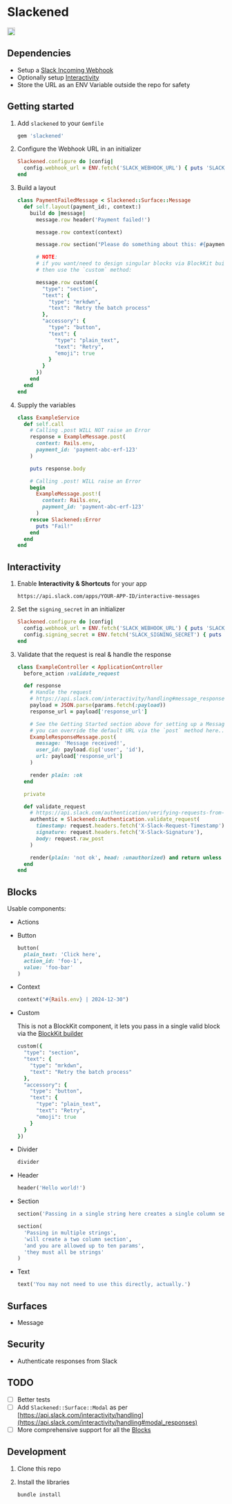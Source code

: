 # Slackened

<a href="https://badge.fury.io/rb/slackened"><img src="https://badge.fury.io/rb/slackened.svg" alt="Gem Version" height="18"></a>

## Dependencies

- Setup a [Slack Incoming Webhook](https://api.slack.com/messaging/webhooks)
- Optionally setup [Interactivity](https://api.slack.com/interactivity/handling)
- Store the URL as an ENV Variable outside the repo for safety

## Getting started

1. Add `slackened` to your `Gemfile`

    ```rb
    gem 'slackened'
    ```

1. Configure the Webhook URL in an initializer

    ```rb
    Slackened.configure do |config|
      config.webhook_url = ENV.fetch('SLACK_WEBHOOK_URL') { puts 'SLACK_WEBHOOK_URL is missing.' }
    end
    ```

1. Build a layout

    ```rb
    class PaymentFailedMessage < Slackened::Surface::Message
      def self.layout(payment_id:, context:)
        build do |message|
          message.row header('Payment failed!')

          message.row context(context)

          message.row section("Please do something about this: #{payment_id}")

          # NOTE:
          # if you want/need to design singular blocks via BlockKit builder
          # then use the `custom` method:

          message.row custom({
            "type": "section",
            "text": {
              "type": "mrkdwn",
              "text": "Retry the batch process"
            },
            "accessory": {
              "type": "button",
              "text": {
                "type": "plain_text",
                "text": "Retry",
                "emoji": true
              }
            }
          })
        end
      end
    end
    ```

1. Supply the variables

    ```rb
    class ExampleService
      def self.call
        # Calling .post WILL NOT raise an Error
        response = ExampleMessage.post(
          context: Rails.env,
          payment_id: 'payment-abc-erf-123'
        )

        puts response.body

        # Calling .post! WILL raise an Error
        begin
          ExampleMessage.post!(
            context: Rails.env,
            payment_id: 'payment-abc-erf-123'
          )
        rescue Slackened::Error
          puts "Fail!"
        end
      end
    end
    ```

## Interactivity

1. Enable **Interactivity & Shortcuts** for your app

    ```
    https://api.slack.com/apps/YOUR-APP-ID/interactive-messages
    ```

1. Set the `signing_secret` in an initializer

    ```rb
    Slackened.configure do |config|
      config.webhook_url = ENV.fetch('SLACK_WEBHOOK_URL') { puts 'SLACK_WEBHOOK_URL is missing.' }
      config.signing_secret = ENV.fetch('SLACK_SIGNING_SECRET') { puts 'SLACK_SIGNING_SECRET is missing.' }
    end
    ```

1. Validate that the request is real & handle the response

    ```rb
    class ExampleController < ApplicationController
      before_action :validate_request

      def response
        # Handle the request
        # https://api.slack.com/interactivity/handling#message_responses
        payload = JSON.parse(params.fetch(:payload))
        response_url = payload['response_url']

        # See the Getting Started section above for setting up a Message
        # you can override the default URL via the `post` method here...
        ExampleResponseMessage.post(
          message: 'Message received!',
          user_id: payload.dig('user', 'id'),
          url: payload['response_url']
        )

        render plain: :ok
      end

      private

      def validate_request
        # https://api.slack.com/authentication/verifying-requests-from-slack
        authentic = Slackened::Authentication.validate_request(
          timestamp: request.headers.fetch('X-Slack-Request-Timestamp'),
          signature: request.headers.fetch('X-Slack-Signature'),
          body: request.raw_post
        )

        render(plain: 'not ok', head: :unauthorized) and return unless authentic
      end
    end

## Blocks

Usable components:

  - Actions

  - Button

    ```rb
    button(
      plain_text: 'Click here',
      action_id: 'foo-1',
      value: 'foo-bar'
    )
    ```

  - Context

    ```rb
    context("#{Rails.env} | 2024-12-30")
    ```

  - Custom

    This is not a BlockKit component, it lets you pass in a single valid block
via the [BlockKit builder](https://app.slack.com/block-kit-builder)

    ```rb
    custom({
      "type": "section",
      "text": {
        "type": "mrkdwn",
        "text": "Retry the batch process"
      },
      "accessory": {
        "type": "button",
        "text": {
          "type": "plain_text",
          "text": "Retry",
          "emoji": true
        }
      }
    })
    ```

  - Divider

    ```rb
    divider
    ```

  - Header

    ```rb
    header('Hello world!')
    ```

  - Section

    ```rb
    section('Passing in a single string here creates a single column section')
    ```

    ```rb
    section(
      'Passing in multiple strings',
      'will create a two column section',
      'and you are allowed up to ten params',
      'they must all be strings'
    )
    ```

  - Text

    ```rb
    text('You may not need to use this directly, actually.')
    ```

## Surfaces

-  Message

## Security

- Authenticate responses from Slack

## TODO

- [ ] Better tests
- [ ] Add `Slackened::Surface::Modal` as per [https://api.slack.com/interactivity/handling](https://api.slack.com/interactivity/handling#modal_responses)
- [ ] More comprehensive support for all the [Blocks](https://api.slack.com/reference/block-kit/blocks)

## Development

1. Clone this repo

1. Install the libraries

    ```rb
    bundle install
    ```

